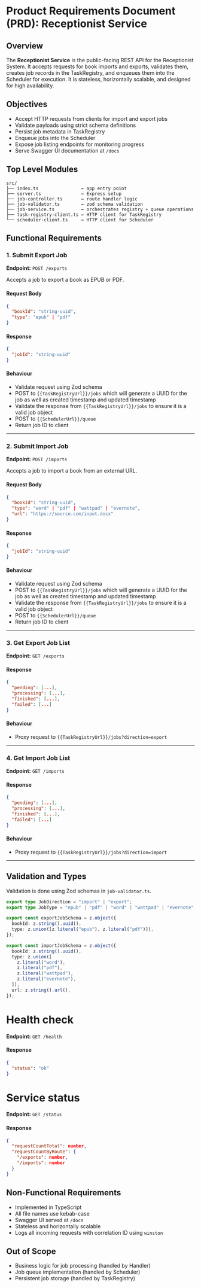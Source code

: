 # Product Requirements Document (PRD): Receptionist Service

## Overview

The **Receptionist Service** is the public-facing REST API for the Receptionist System. It accepts requests for book imports and exports, validates them, creates job records in the TaskRegistry, and enqueues them into the Scheduler for execution. It is stateless, horizontally scalable, and designed for high availability.

## Objectives

- Accept HTTP requests from clients for import and export jobs
- Validate payloads using strict schema definitions
- Persist job metadata in TaskRegistry
- Enqueue jobs into the Scheduler
- Expose job listing endpoints for monitoring progress
- Serve Swagger UI documentation at `/docs`

## Top Level Modules

```
src/
├── index.ts                ← app entry point
├── server.ts               ← Express setup
├── job-controller.ts       ← route handler logic
├── job-validator.ts        ← zod schema validation
├── job-service.ts          ← orchestrates registry + queue operations
├── task-registry-client.ts ← HTTP client for TaskRegistry
└── scheduler-client.ts     ← HTTP client for Scheduler
```

## Functional Requirements

### 1. Submit Export Job

**Endpoint:** `POST /exports`

Accepts a job to export a book as EPUB or PDF.

#### Request Body

```json
{
  "bookId": "string-uuid",
  "type": "epub" | "pdf"
}
```

#### Response

```json
{
  "jobId": "string-uuid"
}
```

#### Behaviour

- Validate request using Zod schema
- POST to `{{TaskRegistryUrl}}/jobs` which will generate a UUID for the job as well as created timestamp and updated timestamp
- Validate the response from `{{TaskRegistryUrl}}/jobs` to ensure it is a valid job object
- POST to `{{SchedulerUrl}}/queue`
- Return job ID to client

---

### 2. Submit Import Job

**Endpoint:** `POST /imports`

Accepts a job to import a book from an external URL.

#### Request Body

```json
{
  "bookId": "string-uuid",
  "type": "word" | "pdf" | "wattpad" | "evernote",
  "url": "https://source.com/input.docx"
}
```

#### Response

```json
{
  "jobId": "string-uuid"
}
```

#### Behaviour

- Validate request using Zod schema
- POST to `{{TaskRegistryUrl}}/jobs` which will generate a UUID for the job as well as created timestamp and updated timestamp
- Validate the response from `{{TaskRegistryUrl}}/jobs` to ensure it is a valid job object
- POST to `{{SchedulerUrl}}/queue`
- Return job ID to client

---

### 3. Get Export Job List

**Endpoint:** `GET /exports`

#### Response

```json
{
  "pending": [...],
  "processing": [...],
  "finished": [...],
  "failed": [...]
}
```

#### Behaviour

- Proxy request to `{{TaskRegistryUrl}}/jobs?direction=export`

---

### 4. Get Import Job List

**Endpoint:** `GET /imports`

#### Response

```json
{
  "pending": [...],
  "processing": [...],
  "finished": [...],
  "failed": [...]
}
```

#### Behaviour

- Proxy request to `{{TaskRegistryUrl}}/jobs?direction=import`

---

## Validation and Types

Validation is done using Zod schemas in `job-validator.ts`.

```ts
export type JobDirection = "import" | "export";
export type JobType = "epub" | "pdf" | "word" | "wattpad" | "evernote";

export const exportJobSchema = z.object({
  bookId: z.string().uuid(),
  type: z.union([z.literal("epub"), z.literal("pdf")]),
});

export const importJobSchema = z.object({
  bookId: z.string().uuid(),
  type: z.union([
    z.literal("word"),
    z.literal("pdf"),
    z.literal("wattpad"),
    z.literal("evernote"),
  ]),
  url: z.string().url(),
});
```

# Health check

**Endpoint:** `GET /health`

#### Response

```json
{
  "status": "ok"
}
```

# Service status

**Endpoint:** `GET /status`

#### Response

```json
{
  "requestCountTotal": number,
  "requestCountByRoute": {
    "/exports": number,
    "/imports": number
  }
}
```

## Non-Functional Requirements

- Implemented in TypeScript
- All file names use kebab-case
- Swagger UI served at `/docs`
- Stateless and horizontally scalable
- Logs all incoming requests with correlation ID using `winston`

## Out of Scope

- Business logic for job processing (handled by Handler)
- Job queue implementation (handled by Scheduler)
- Persistent job storage (handled by TaskRegistry)
